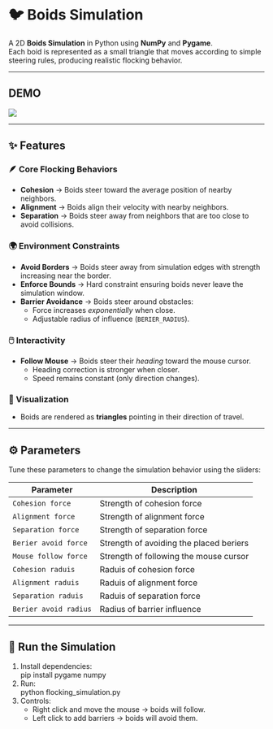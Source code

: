 # 🐦 Boids Simulation

A 2D **Boids Simulation** in Python using **NumPy** and **Pygame**.  
Each boid is represented as a small triangle that moves according to simple steering rules, producing realistic flocking behavior.

---
## DEMO
![](demo/demo.gif)

---

## ✨ Features

### 🪶 Core Flocking Behaviors
- **Cohesion** → Boids steer toward the average position of nearby neighbors.  
- **Alignment** → Boids align their velocity with nearby neighbors.  
- **Separation** → Boids steer away from neighbors that are too close to avoid collisions.

### 🌍 Environment Constraints
- **Avoid Borders** → Boids steer away from simulation edges with strength increasing near the border.  
- **Enforce Bounds** → Hard constraint ensuring boids never leave the simulation window.  
- **Barrier Avoidance** → Boids steer around obstacles:
  - Force increases *exponentially* when close.  
  - Adjustable radius of influence (`BERIER_RADIUS`).  

### 🖱️ Interactivity
- **Follow Mouse** → Boids steer their *heading* toward the mouse cursor.  
  - Heading correction is stronger when closer.  
  - Speed remains constant (only direction changes).  

### 🎨 Visualization
- Boids are rendered as **triangles** pointing in their direction of travel.  

---

## ⚙️ Parameters

Tune these parameters to change the simulation behavior using the sliders:

| Parameter             | Description                               |
|-----------------------|-------------------------------------------|
| `Cohesion force`      | Strength of cohesion force                |
| `Alignment force`     | Strength of alignment force               |
| `Separation force`    | Strength of separation force              |
| `Berier avoid force`  | Strength of avoiding the placed beriers   |
| `Mouse follow force`  | Strength of following the mouse cursor    |
| `Cohesion raduis`     | Raduis of cohesion force                  |
| `Alignment raduis`    | Raduis of alignment force                 |
| `Separation raduis`   | Raduis of separation force                |
| `Berier avoid radius` | Radius of barrier influence               |

---

## 🏃 Run the Simulation

1. Install dependencies:<br>
    pip install pygame numpy
2. Run:<br>
    python flocking_simulation.py
3. Controls:<br>
    * Right click and move the mouse → boids will follow.
    * Left click to add barriers → boids will avoid them.